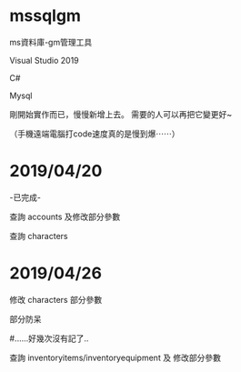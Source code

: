 # mssqlgm
ms資料庫-gm管理工具

Visual Studio 2019

C#

Mysql


剛開始實作而已，慢慢新增上去。
需要的人可以再把它變更好~

（手機遠端電腦打code速度真的是慢到爆⋯⋯）


# 2019/04/20
-已完成-

查詢 accounts 及修改部分參數

查詢 characters 

# 2019/04/26

修改 characters 部分參數

部分防呆


#......好幾次沒有記了..

查詢 inventoryitems/inventoryequipment 及 修改部分參數

